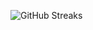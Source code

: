 ![GitHub Streaks](https://github-streaks-mqc9.onrender.com/streak/happilli/image?theme=midnight&cache_bust=1743414294&lang=ja)

